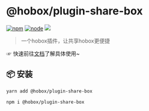 # @hobox/plugin-share-box

[![npm](https://img.shields.io/npm/v/@hobox/plugin-share-box.svg)](https://www.npmjs.com/package/@hobox/plugin-share-box) [![node](https://img.shields.io/node/v/@hobox/plugin-share-box.svg)](https://keylenn.github.io/boxjs) [![](https://img.shields.io/badge/document-v1-red.svg)](https://keylenn.github.io/boxjs)

> 一个hobox插件，让共享hobox更便捷

☞ 快速前往[文档](https://keylenn.github.io/boxjs/#/plugins?id=%f0%9f%9b%a0useboxstate)了解具体使用~


## 📦 安装
```sh
yarn add @hobox/plugin-share-box
```

```sh
npm i @hobox/plugin-share-box
```